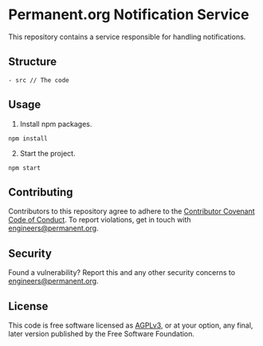 # Permanent.org Notification Service

This repository contains a service responsible for handling notifications.

## Structure

```
- src // The code
```

## Usage

1. Install npm packages.

```
npm install
```

2. Start the project.

```
npm start
```

## Contributing

Contributors to this repository agree to adhere to the [Contributor Covenant Code of Conduct](CODE_OF_CONDUCT.md). To report violations, get in touch with engineers@permanent.org.

## Security

Found a vulnerability? Report this and any other security concerns to engineers@permanent.org.

## License

This code is free software licensed as [AGPLv3](LICENSE), or at your
option, any final, later version published by the Free Software
Foundation.
